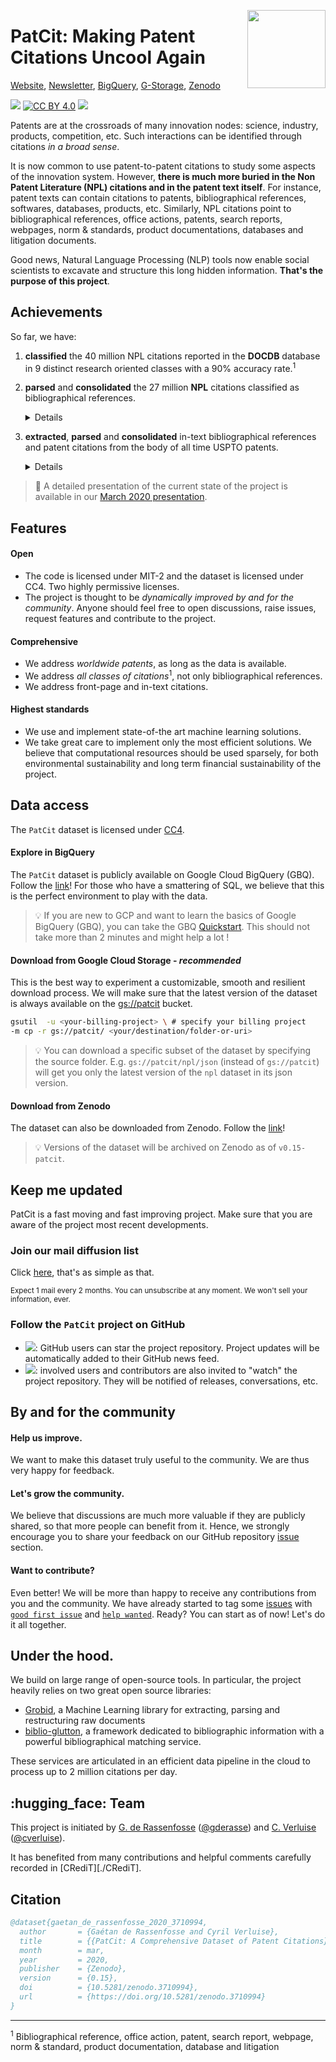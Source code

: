 [DOCDB]:https://www.epo.org/searching-for-patents/data/bulk-data-sets/docdb.html#tab-1
[grobid]:https://github.com/kermitt2/grobid
[biblio-glutton]:https://github.com/kermitt2/biblio-glutton
[issues-create]:https://github.com/cverluise/SciCit/issues/new/choose
[issues]:https://github.com/cverluise/SciCit/issues
[good-first-issue]:https://github.com/cverluise/SciCit/issues?q=is%3Aissue+is%3Aopen+label%3A%22good+first+issue%22
[help-wanted]:https://github.com/cverluise/SciCit/issues?q=is%3Aissue+is%3Aopen+label%3A%22help+wanted%22
[gbq-quickstart]:https://cloud.google.com/bigquery/docs/quickstarts/quickstart-web-ui
[gderasse]:https://github.com/gderasse
[gder]:http://www.gder.info/
[cverluise]:https://github.com/cverluise
[cver]:https://cverluise.github.io/
[nl]:https://tinyletter.com/patcit
[doc-website]:https://cverluise.github.io/PatCit/
[bq-patcit]:https://console.cloud.google.com/bigquery?project=brv-patent&p=npl-parsing&d=patcit&page=dataset
[gs-patcit]:https://console.cloud.google.com/storage/browser/patcit?forceOnBucketsSortingFiltering=false&project=npl-parsing&userProject=npl-parsing
[zen-patcit]:https://zenodo.org/record/3710994#.Xm_uE5NKhEI
[cc-by]: http://creativecommons.org/licenses/by/4.0/
[cc-by-shield]: https://img.shields.io/badge/License-CC%20BY%204.0-lightgrey.svg?label=Data

<a href="https://cverluise.github.io/PatCit/"><img src="https://github.com/cverluise/PatCit/blob/master/dissemination/logo-250x250.jpeg" width="125" height="125" align="right" /></a>

# PatCit: Making Patent Citations Uncool Again

[Website][doc-website], [Newsletter][nl], [BigQuery][bq-patcit], [G-Storage][gs-patcit], [Zenodo][zen-patcit]

![](https://img.shields.io/github/license/cverluise/PatCit?label=Code) [![CC BY 4.0][cc-by-shield]][cc-by] ![](https://img.shields.io/github/last-commit/cverluise/PatCit)

Patents are at the crossroads of many innovation nodes: science, industry, products, competition, etc. Such interactions can be identified through citations *in a broad sense*.

It is now common to use patent-to-patent citations to study some aspects of the innovation system. However, **there is much more buried in the Non Patent Literature (NPL) citations and in the patent text itself**. For instance, patent texts can contain citations to patents, bibliographical references, softwares, databases, products, etc. Similarly, NPL citations point to bibliographical references, office actions, patents, search reports, webpages, norm & standards, product documentations, databases and litigation documents.

Good news, Natural Language Processing (NLP) tools now enable social scientists to excavate and structure this long hidden information. **That's the purpose of this project**.

## Achievements

So far, we have:

1. **classified** the 40 million NPL citations reported in the **DOCDB** database in 9 distinct research oriented classes with a 90% accuracy rate.<sup>1</sup>
2. **parsed** and **consolidated** the 27 million **NPL** citations classified as bibliographical references.

	<details>

	>ℹ From the 27 million bibliographical references:
	>
	> 1. 11 million (40%) were matched with a **DOI** with a 99% **precision** rate
	> 2. the main bibliographic attributes were parsed with **accuracy** rates ranging between 71% and 92% for the remaining 16 million (60%)

	</details>

3. **extracted**, **parsed** and **consolidated** in-text bibliographical references and patent citations from the body of all time USPTO patents.

	<details>

	>ℹ From the 16 million USPTO patents, we have:
	>
	> 1. **extracted** and **parsed** 70 million in-text bibliographical references and 80 million patent citations.
	> 2. found a **DOI** for 13+ million in-text bibliographical references (18%).

	</details>

> 💬 A detailed presentation of the current state of the project is available in our [March 2020 presentation](./dissemination/IIPP-CEMI_03032020.pdf).

## Features

#### Open

- The code is licensed under MIT-2 and the dataset is licensed under CC4. Two highly permissive licenses.
- The project is thought to be *dynamically improved by and for the community*. Anyone should feel free to open discussions, raise issues, request features and contribute to the project.

#### Comprehensive

- We address *worldwide patents*, as long as the data is available.
- We address *all classes of citations*<sup>1</sup>, not only bibliographical references.
- We address front-page and in-text citations.

#### Highest standards

- We use and implement state-of-the art machine learning solutions.
- We take great care to implement only the most efficient solutions. We believe that computational resources should be used sparsely, for both environmental sustainability and long term financial sustainability of the project.



## Data access

The `PatCit` dataset is licensed under [CC4](./docs/license-cc.md).

#### Explore in BigQuery

The `PatCit` dataset is publicly available on Google Cloud BigQuery (GBQ). Follow the [link][bq-patcit]! For those who have a smattering of SQL, we believe that this is the perfect environment to play with the data.

> 💡 If you are new to GCP and want to learn the basics of Google BigQuery (GBQ), you can take the GBQ [Quickstart][gbq-quickstart]. This should not take more than 2 minutes and might help a lot !


#### Download from Google Cloud Storage - *recommended*


This is the best way to experiment a customizable, smooth and resilient download process. We will make sure that the latest version of the dataset is always available on the [gs://patcit][gs-patcit] bucket.


```bash
gsutil  -u <your-billing-project> \ # specify your billing project
-m cp -r gs://patcit/ <your/destination/folder-or-uri>
```


> 💡 You can download a specific subset of the dataset by specifying the source folder. E.g. `gs://patcit/npl/json` (instead of `gs://patcit`) will get you only the latest version of the `npl` dataset in its json version.

#### Download from Zenodo

The dataset can also be downloaded from Zenodo. Follow the [link][zen-patcit]!

> 💡 Versions of the dataset will be archived on Zenodo as of `v0.15-patcit`.


## Keep me updated


PatCit is a fast moving and fast improving project. Make sure that you are aware of the project most recent developments.


### Join our mail diffusion list

Click [here][nl], that's as simple as that.

<small>Expect 1 mail every 2 months. You can unsubscribe at any moment. We won't sell your information, ever.</small>

### Follow the `PatCit` project on GitHub

- ![](https://img.shields.io/github/stars/cverluise/PatCit?style=social): GitHub users can star the project repository. Project updates will be automatically added to their GitHub news feed.
- ![](https://img.shields.io/github/watchers/cverluise/PatCit?style=social): involved users and contributors are also invited to "watch" the project repository. They will be notified of releases, conversations, etc.



## By and for the community


#### Help us improve.
We want to make this dataset truly useful to the community. We are thus very happy for feedback.

#### Let's grow the community.
We believe that discussions are much more valuable if they are publicly shared, so that more people can benefit from it. Hence, we strongly encourage you to share your feedback on our GitHub repository [issue][issues] section.

#### Want to contribute?
Even better! We will be more than happy to receive any contributions from you and the community. We have already started to tag some [issues][issues-create] with [`good first issue`][good-first-issue] and [`help wanted`][help-wanted]. Ready? You can start as of now! Let's do it all together.

<a name="contribute"></a>

## Under the hood.

We build on large range of open-source tools. In particular, the project heavily relies on two great open source libraries:

- [Grobid][grobid], a Machine Learning library for extracting, parsing and restructuring raw documents
- [biblio-glutton][biblio-glutton], a framework dedicated to bibliographic information with a powerful bibliographical matching service.

These services are articulated in an efficient data pipeline in the cloud to process up to 2 million citations per day.


## :hugging_face: Team

This project is initiated by [G. de Rassenfosse][gder] ([@gderasse][gderasse]) and [C. Verluise][cver] ([@cverluise][cverluise]).

It has benefited from many contributions and helpful comments carefully recorded in [CRediT][./CRediT].

## Citation

```bibtex
@dataset{gaetan_de_rassenfosse_2020_3710994,
  author       = {Gaétan de Rassenfosse and Cyril Verluise},
  title        = {{PatCit: A Comprehensive Dataset of Patent Citations}},
  month        = mar,
  year         = 2020,
  publisher    = {Zenodo},
  version      = {0.15},
  doi          = {10.5281/zenodo.3710994},
  url          = {https://doi.org/10.5281/zenodo.3710994}
}
```

---

<sup>1</sup>  Bibliographical reference, office action, patent, search report, webpage, norm & standard, product documentation, database and litigation
